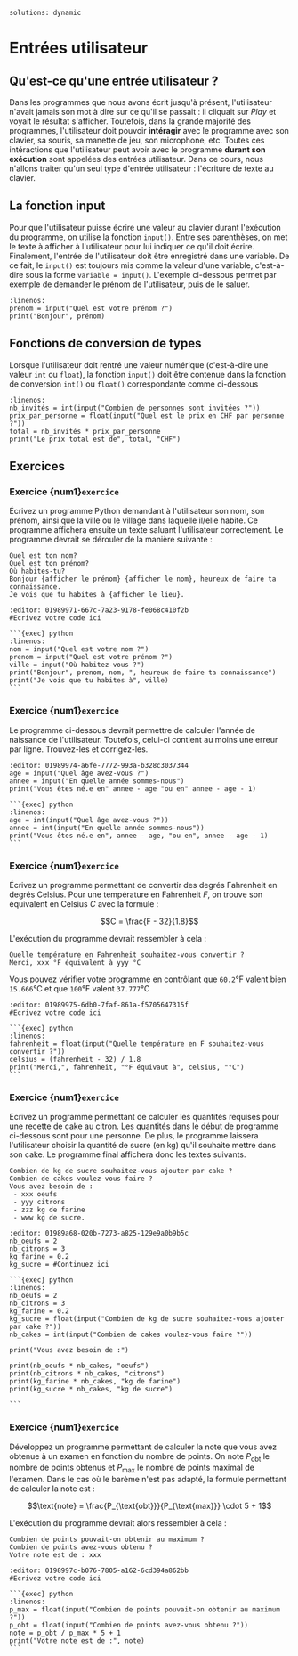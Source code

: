 ```{metadata}
solutions: dynamic
```
# Entrées utilisateur

## Qu'est-ce qu'une entrée utilisateur ?

Dans les programmes que nous avons écrit jusqu'à présent, l'utilisateur n'avait jamais son mot à dire sur ce qu'il se passait : il cliquait sur *Play* et voyait le résultat s'afficher. Toutefois, dans la grande majorité des programmes, l'utilisateur doit pouvoir **intéragir** avec le programme avec son clavier, sa souris, sa manette de jeu, son microphone, etc. Toutes ces intéractions que l'utilisateur peut avoir avec le programme **durant son exécution** sont appelées des entrées utilisateur. Dans ce cours, nous n'allons traiter qu'un seul type d'entrée utilisateur : l'écriture de texte au clavier.

## La fonction input

Pour que l'utilisateur puisse écrire une valeur au clavier durant l'exécution du programme, on utilise la fonction `input()`. Entre ses parenthèses, on met le texte à afficher à l'utilisateur pour lui indiquer ce qu'il doit écrire. Finalement, l'entrée de l'utilisateur doit être enregistré dans une variable. De ce fait, le `input()` est toujours mis comme la valeur d'une variable, c'est-à-dire sous la forme `variable = input()`. L'exemple ci-dessous permet par exemple de demander le prénom de l'utilisateur, puis de le saluer.

```{exec} python
:linenos:
prénom = input("Quel est votre prénom ?")
print("Bonjour", prénom)
```

## Fonctions de conversion de types
Lorsque l'utilisateur doit rentré une valeur numérique (c'est-à-dire une valeur `int` ou `float`), la fonction `input()` doit être contenue dans la fonction de conversion `int()` ou `float()` correspondante comme ci-dessous 
```{exec} python
:linenos:
nb_invités = int(input("Combien de personnes sont invitées ?"))
prix_par_personne = float(input("Quel est le prix en CHF par personne ?"))
total = nb_invités * prix_par_personne
print("Le prix total est de", total, "CHF")
```
## Exercices


### Exercice {num1}`exercice`
Écrivez un programme Python demandant à l'utilisateur son nom, son prénom, ainsi que la ville ou le village dans laquelle il/elle habite. Ce programme affichera ensuite un texte saluant l'utilisateur correctement. Le programme devrait se dérouler de la manière suivante :

```{code-block} text
Quel est ton nom?
Quel est ton prénom?
Où habites-tu?
Bonjour {afficher le prénom} {afficher le nom}, heureux de faire ta connaissance.
Je vois que tu habites à {afficher le lieu}.
```

```{exec} python
:editor: 01989971-667c-7a23-9178-fe068c410f2b
#Ecrivez votre code ici

```

````{solution}
```{exec} python
:linenos:
nom = input("Quel est votre nom ?")
prenom = input("Quel est votre prénom ?")
ville = input("Où habitez-vous ?")
print("Bonjour", prenom, nom, ", heureux de faire ta connaissance")
print("Je vois que tu habites à", ville)
```
````

### Exercice {num1}`exercice`
Le programme ci-dessous devrait permettre de calculer l'année de naissance de l'utilisateur. Toutefois, celui-ci contient au moins une erreur par ligne. Trouvez-les et corrigez-les.

```{exec} python
:editor: 01989974-a6fe-7772-993a-b328c3037344
age = input("Quel âge avez-vous ?")
annee = input("En quelle année sommes-nous")
print("Vous êtes né.e en" annee - age "ou en" annee - age - 1)
```

````{solution}
```{exec} python
:linenos:
age = int(input("Quel âge avez-vous ?"))
annee = int(input("En quelle année sommes-nous"))
print("Vous êtes né.e en", annee - age, "ou en", annee - age - 1)
```
````

### Exercice {num1}`exercice`
Écrivez un programme permettant de convertir des degrés Fahrenheit en degrés Celsius. Pour une température en Fahrenheit $F$, on trouve son équivalent en Celsius $C$ avec la formule :


$$C = \frac{F - 32}{1.8}$$

L'exécution du programme devrait ressembler à cela :
```{code-block} text
Quelle température en Fahrenheit souhaitez-vous convertir ?
Merci, xxx °F équivalent à yyy °C
```
Vous pouvez vérifier votre programme en contrôlant que `60.2`°F valent bien `15.666`°C et que `100`°F valent `37.777`°C

```{exec} python
:editor: 01989975-6db0-7faf-861a-f5705647315f
#Ecrivez votre code ici

```
````{solution}
```{exec} python
:linenos:
fahrenheit = float(input("Quelle température en F souhaitez-vous convertir ?"))
celsius = (fahrenheit - 32) / 1.8
print("Merci,", fahrenheit, "°F équivaut à", celsius, "°C")
```
````

### Exercice {num1}`exercice`
Ecrivez un programme permettant de calculer les quantités requises pour une recette de cake au citron. Les quantités dans le début de programme ci-dessous sont pour une personne. De plus, le programme laissera l'utilisateur choisir la quantité de sucre (en kg) qu'il souhaite mettre dans son cake. Le programme final affichera donc les textes suivants.

```{code-block} text
Combien de kg de sucre souhaitez-vous ajouter par cake ?
Combien de cakes voulez-vous faire ?
Vous avez besoin de :
 - xxx oeufs
 - yyy citrons
 - zzz kg de farine
 - www kg de sucre.
```

```{exec} python
:editor: 01989a68-020b-7273-a825-129e9a0b9b5c
nb_oeufs = 2
nb_citrons = 3
kg_farine = 0.2
kg_sucre = #Continuez ici

```

````{solution}
```{exec} python
:linenos:
nb_oeufs = 2
nb_citrons = 3
kg_farine = 0.2
kg_sucre = float(input("Combien de kg de sucre souhaitez-vous ajouter par cake ?"))
nb_cakes = int(input("Combien de cakes voulez-vous faire ?"))

print("Vous avez besoin de :")

print(nb_oeufs * nb_cakes, "oeufs")
print(nb_citrons * nb_cakes, "citrons")
print(kg_farine * nb_cakes, "kg de farine")
print(kg_sucre * nb_cakes, "kg de sucre")

```
````

### Exercice {num1}`exercice`
Développez un programme permettant de calculer la note que vous avez obtenue à un examen en fonction du nombre de points. On note $P_{\text{obt}}$ le nombre de points obtenus et $P_{\text{max}}$ le nombre de points maximal de l'examen. Dans le cas où le barème n'est pas adapté, la formule permettant de calculer la note est : 

$$\text{note} = \frac{P_{\text{obt}}}{P_{\text{max}}} \cdot 5 + 1$$

L'exécution du programme devrait alors ressembler à cela :
```{code-block} text
Combien de points pouvait-on obtenir au maximum ?
Combien de points avez-vous obtenu ?
Votre note est de : xxx
```

```{exec} python
:editor: 0198997c-b076-7805-a162-6cd394a862bb
#Ecrivez votre code ici

```

````{solution}
```{exec} python
:linenos:
p_max = float(input("Combien de points pouvait-on obtenir au maximum ?"))
p_obt = float(input("Combien de points avez-vous obtenu ?"))
note = p_obt / p_max * 5 + 1
print("Votre note est de :", note)
```
````
